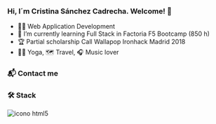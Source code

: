 ### Hi, I´m Cristina Sánchez Cadrecha. Welcome! 👋


-  :woman_student: Web Application Development
- 🌱 I’m currently learning Full Stack in Factoria F5 Bootcamp (850 h)
-  :trophy: Partial scholarship Call Wallapop Ironhack Madrid 2018
-  :lotus_position_woman: Yoga, :world_map: Travel, :headphones: Music lover

### :mailbox_with_mail: Contact me



### :hammer_and_wrench: Stack
<img src="https://www.flaticon.es/icono-gratis/html-5_174854" alt="icono html5">




